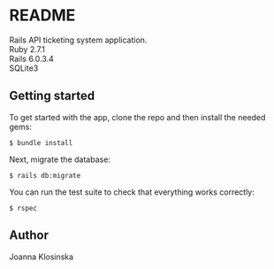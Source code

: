 # README

Rails API ticketing system application. <br>
Ruby 2.7.1 <br>
Rails 6.0.3.4 <br>
SQLite3

## Getting started
To get started with the app, clone the repo and then install the needed gems:
```
$ bundle install
```
Next, migrate the database:
```
$ rails db:migrate
```
You can run the test suite to check that everything works correctly:
```
$ rspec
```

## Author
Joanna Klosinska 
